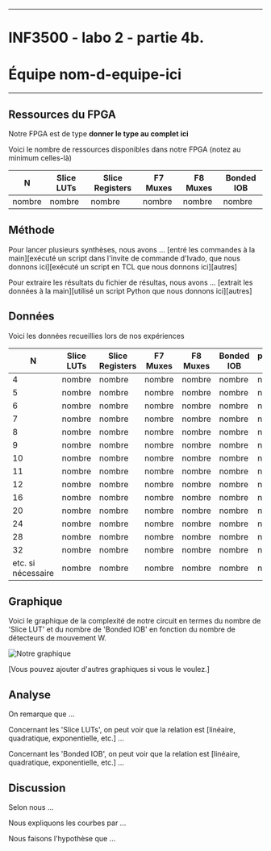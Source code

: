 
------------------------------------------------------------------------

# INF3500 - labo 2 - partie 4b.
# Équipe **nom-d-equipe-ici**

------------------------------------------------------------------------


## Ressources du FPGA
Notre FPGA est de type **donner le type au complet ici**

Voici le nombre de ressources disponibles dans notre FPGA (notez au minimum celles-là)



|N | Slice LUTs | Slice Registers | F7 Muxes | F8 Muxes | Bonded IOB|
|- | ---------- | --------------- | -------- | -------- | ----------|
|nombre | nombre | nombre | nombre | nombre | nombre|

## Méthode

Pour lancer plusieurs synthèses, nous avons ... [entré les commandes à la main][exécuté un script dans l'invite de commande d'Ivado, que nous donnons ici][exécuté un script en TCL que nous donnons ici][autres]

Pour extraire les résultats du fichier de résultas, nous avons ... [extrait les données à la main][utilisé un script Python que nous donnons ici][autres]

## Données

Voici les données recueillies lors de nos expériences


|N | Slice LUTs | Slice Registers | F7 Muxes | F8 Muxes | Bonded IOB | privimite IBUF | primitive OBUF|
|- | ---------- | --------------- | -------- | -------- | ----------- | -------------- | --------------|
|4 | nombre | nombre | nombre | nombre | nombre | nombre | nombre|
|5 | nombre | nombre | nombre | nombre | nombre | nombre | nombre|
|6 | nombre | nombre | nombre | nombre | nombre | nombre | nombre|
|7 | nombre | nombre | nombre | nombre | nombre | nombre | nombre|
|8 | nombre | nombre | nombre | nombre | nombre | nombre | nombre|
|9 | nombre | nombre | nombre | nombre | nombre | nombre | nombre|
|10 | nombre | nombre | nombre | nombre | nombre | nombre | nombre|
|11 | nombre | nombre | nombre | nombre | nombre | nombre | nombre|
|12 | nombre | nombre | nombre | nombre | nombre | nombre | nombre|
|16 | nombre | nombre | nombre | nombre | nombre | nombre | nombre|
|20 | nombre | nombre | nombre | nombre | nombre | nombre | nombre|
|24 | nombre | nombre | nombre | nombre | nombre | nombre | nombre|
|28 | nombre | nombre | nombre | nombre | nombre | nombre | nombre|
|32 | nombre | nombre | nombre | nombre | nombre | nombre | nombre|
|etc. si nécessaire | nombre | nombre | nombre | nombre | nombre | nombre | nombre|


## Graphique

Voici le graphique de la complexité de notre circuit en termes du nombre de 'Slice LUT' et du nombre de 'Bonded IOB' en fonction du nombre de détecteurs de mouvement W.

![Notre graphique](rapport-ressources-graphique-labo_2.png)

[Vous pouvez ajouter d'autres graphiques si vous le voulez.]

## Analyse

On remarque que ...

Concernant les 'Slice LUTs', on peut voir que la relation est [linéaire, quadratique, exponentielle, etc.] ...

Concernant les 'Bonded IOB', on peut voir que la relation est [linéaire, quadratique, exponentielle, etc.] ...

## Discussion

Selon nous ...

Nous expliquons les courbes par ...

Nous faisons l'hypothèse que ...

